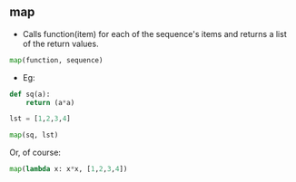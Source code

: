 
## map

- Calls function(item) for each of the sequence's items and returns a list of the return values.
``` Python
map(function, sequence)
```
- Eg:

``` Python
def sq(a):
    return (a*a)

lst = [1,2,3,4]

map(sq, lst)
```

Or, of course:

``` Python
map(lambda x: x*x, [1,2,3,4])
```
